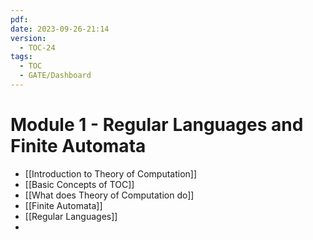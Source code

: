 ```yaml
---
pdf: 
date: 2023-09-26-21:14
version:
  - TOC-24
tags:
  - TOC
  - GATE/Dashboard
---
```


# Module 1 - Regular Languages and Finite Automata

- [[Introduction to Theory of Computation]]
- [[Basic Concepts of TOC]]
- [[What does Theory of Computation do]]
- [[Finite Automata]]
- [[Regular Languages]]
- 